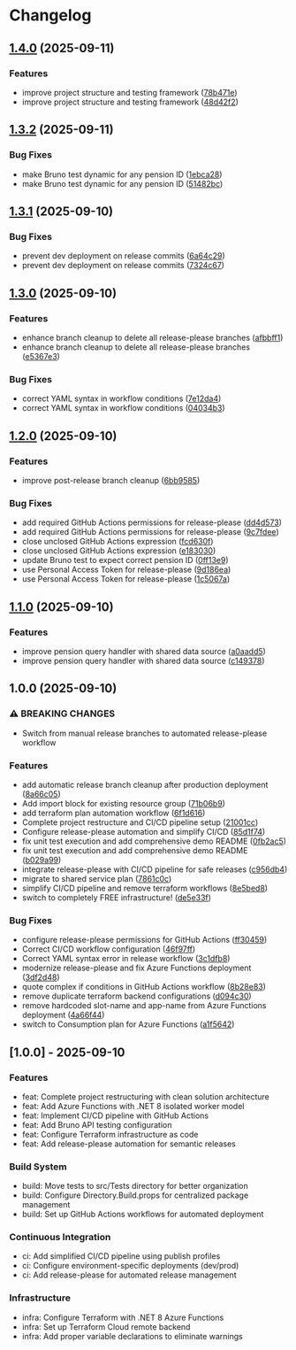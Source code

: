 # Changelog

## [1.4.0](https://github.com/vijayendra-mishra/azure-pension-demo/compare/v1.3.2...v1.4.0) (2025-09-11)


### Features

* improve project structure and testing framework ([78b471e](https://github.com/vijayendra-mishra/azure-pension-demo/commit/78b471e6c85fad29f68c0d38f21bd286dbefaa99))
* improve project structure and testing framework ([48d42f2](https://github.com/vijayendra-mishra/azure-pension-demo/commit/48d42f28ed306a4b891bed8623775519240adf3d))

## [1.3.2](https://github.com/vijayendra-mishra/azure-pension-demo/compare/v1.3.1...v1.3.2) (2025-09-11)


### Bug Fixes

* make Bruno test dynamic for any pension ID ([1ebca28](https://github.com/vijayendra-mishra/azure-pension-demo/commit/1ebca282d83d698efb8fef07678dbb3edfe988e3))
* make Bruno test dynamic for any pension ID ([51482bc](https://github.com/vijayendra-mishra/azure-pension-demo/commit/51482bc6f97414683ae451ea2eadc41808d76ed1))

## [1.3.1](https://github.com/vijayendra-mishra/azure-pension-demo/compare/v1.3.0...v1.3.1) (2025-09-10)


### Bug Fixes

* prevent dev deployment on release commits ([6a64c29](https://github.com/vijayendra-mishra/azure-pension-demo/commit/6a64c29af35ea648894d1f9308c459757d6f853f))
* prevent dev deployment on release commits ([7324c67](https://github.com/vijayendra-mishra/azure-pension-demo/commit/7324c67e6f953599e4738c4eef8934da8763c45b))

## [1.3.0](https://github.com/vijayendra-mishra/azure-pension-demo/compare/v1.2.0...v1.3.0) (2025-09-10)


### Features

* enhance branch cleanup to delete all release-please branches ([afbbff1](https://github.com/vijayendra-mishra/azure-pension-demo/commit/afbbff1966aaa5f929203097fd920ebdf01bfe00))
* enhance branch cleanup to delete all release-please branches ([e5367e3](https://github.com/vijayendra-mishra/azure-pension-demo/commit/e5367e3ac897af7966194088e3023322d0e26832))


### Bug Fixes

* correct YAML syntax in workflow conditions ([7e12da4](https://github.com/vijayendra-mishra/azure-pension-demo/commit/7e12da4677128abc49de6620364720acf9e3f3f4))
* correct YAML syntax in workflow conditions ([04034b3](https://github.com/vijayendra-mishra/azure-pension-demo/commit/04034b3916037b174694b285fc37d001ad01feed))

## [1.2.0](https://github.com/vijayendra-mishra/azure-pension-demo/compare/v1.1.0...v1.2.0) (2025-09-10)


### Features

* improve post-release branch cleanup ([6bb9585](https://github.com/vijayendra-mishra/azure-pension-demo/commit/6bb95859712bf3858cbcd2750874d5d602c8f770))


### Bug Fixes

* add required GitHub Actions permissions for release-please ([dd4d573](https://github.com/vijayendra-mishra/azure-pension-demo/commit/dd4d573b6c8491a6fe8c8ba7eab70efcd171ff8c))
* add required GitHub Actions permissions for release-please ([9c7fdee](https://github.com/vijayendra-mishra/azure-pension-demo/commit/9c7fdee2bed1c106c9db5249c81dc57d88da9520))
* close unclosed GitHub Actions expression ([fcd630f](https://github.com/vijayendra-mishra/azure-pension-demo/commit/fcd630f8eebaac917adaee12909165157b41122a))
* close unclosed GitHub Actions expression ([e183030](https://github.com/vijayendra-mishra/azure-pension-demo/commit/e183030cd2f25ba6b45255ce1fd554066b232779))
* update Bruno test to expect correct pension ID ([0ff13e9](https://github.com/vijayendra-mishra/azure-pension-demo/commit/0ff13e91cdaafebb062b1b40d81a1c6cb8eaa03a))
* use Personal Access Token for release-please ([9d186ea](https://github.com/vijayendra-mishra/azure-pension-demo/commit/9d186eae6fc96286f0533ed063627fc3d42f59e6))
* use Personal Access Token for release-please ([1c5067a](https://github.com/vijayendra-mishra/azure-pension-demo/commit/1c5067a341384455e86211f5d8fc3e2f0de2e5e4))

## [1.1.0](https://github.com/vijayendra-mishra/azure-pension-demo/compare/v1.0.0...v1.1.0) (2025-09-10)


### Features

* improve pension query handler with shared data source ([a0aadd5](https://github.com/vijayendra-mishra/azure-pension-demo/commit/a0aadd5434ed5642d3ef453ee2d2e4d14bfdc908))
* improve pension query handler with shared data source ([c149378](https://github.com/vijayendra-mishra/azure-pension-demo/commit/c1493781a467e4a6d9ae6711c75b500efbcbc623))

## 1.0.0 (2025-09-10)


### ⚠ BREAKING CHANGES

* Switch from manual release branches to automated release-please workflow

### Features

* add automatic release branch cleanup after production deployment ([8a66c05](https://github.com/vijayendra-mishra/azure-pension-demo/commit/8a66c053bc69d5808a543980de73915e7d1b3ccf))
* Add import block for existing resource group ([71b06b9](https://github.com/vijayendra-mishra/azure-pension-demo/commit/71b06b93bc8403bf115150632d55a817d68f3930))
* add terraform plan automation workflow ([6f1d616](https://github.com/vijayendra-mishra/azure-pension-demo/commit/6f1d6169d5603c24567488b63ee55e85f506ddb9))
* Complete project restructure and CI/CD pipeline setup ([21001cc](https://github.com/vijayendra-mishra/azure-pension-demo/commit/21001cc7e2b8b1e17890e75b41f3a593a4a76b41))
* Configure release-please automation and simplify CI/CD ([85d1f74](https://github.com/vijayendra-mishra/azure-pension-demo/commit/85d1f74ca8513ad26cfc60090d13d9216bd1cdb3))
* fix unit test execution and add comprehensive demo README ([0fb2ac5](https://github.com/vijayendra-mishra/azure-pension-demo/commit/0fb2ac5b832d45af04f96a6292dda3f18d03d01f))
* fix unit test execution and add comprehensive demo README ([b029a99](https://github.com/vijayendra-mishra/azure-pension-demo/commit/b029a9984a56ecbac6662bcb7f42c86e77458e98))
* integrate release-please with CI/CD pipeline for safe releases ([c956db4](https://github.com/vijayendra-mishra/azure-pension-demo/commit/c956db4e0513570122dd9320617152a1f47d76d6))
* migrate to shared service plan ([7861c0c](https://github.com/vijayendra-mishra/azure-pension-demo/commit/7861c0c7f0ab8af6d25993dce09c8e7c8a31a84b))
* simplify CI/CD pipeline and remove terraform workflows ([8e5bed8](https://github.com/vijayendra-mishra/azure-pension-demo/commit/8e5bed8922a4c9eaf47ec6c1fb8883a728544e3a))
* switch to completely FREE infrastructure! ([de5e33f](https://github.com/vijayendra-mishra/azure-pension-demo/commit/de5e33fc319ca9631259a83e3ddd1c02e38b69df))


### Bug Fixes

* configure release-please permissions for GitHub Actions ([ff30459](https://github.com/vijayendra-mishra/azure-pension-demo/commit/ff30459f203b8ae01de2adf14c4f7e578746e66a))
* Correct CI/CD workflow configuration ([46f97ff](https://github.com/vijayendra-mishra/azure-pension-demo/commit/46f97ff6b607eb8cdd32535c773b812c84f5675f))
* Correct YAML syntax error in release workflow ([3c1dfb8](https://github.com/vijayendra-mishra/azure-pension-demo/commit/3c1dfb87db655ca43c1dec114f9a088abd073bc9))
* modernize release-please and fix Azure Functions deployment ([3df2d48](https://github.com/vijayendra-mishra/azure-pension-demo/commit/3df2d48f9f0e073e684c63360a70fe1f35acd3f7))
* quote complex if conditions in GitHub Actions workflow ([8b28e83](https://github.com/vijayendra-mishra/azure-pension-demo/commit/8b28e83749f4505611a1b7babfd520fbdcd4d8d9))
* remove duplicate terraform backend configurations ([d094c30](https://github.com/vijayendra-mishra/azure-pension-demo/commit/d094c3046324ff8f3c65a7f1ce07f9e8fda41ea9))
* remove hardcoded slot-name and app-name from Azure Functions deployment ([4a66f44](https://github.com/vijayendra-mishra/azure-pension-demo/commit/4a66f443b122aa04ad593e05afb81dd403a78aed))
* switch to Consumption plan for Azure Functions ([a1f5642](https://github.com/vijayendra-mishra/azure-pension-demo/commit/a1f56427c7ec5ca6cf58409bdcec7789321a3f82))

## [1.0.0] - 2025-09-10

### Features

- feat: Complete project restructuring with clean solution architecture
- feat: Add Azure Functions with .NET 8 isolated worker model
- feat: Implement CI/CD pipeline with GitHub Actions
- feat: Add Bruno API testing configuration
- feat: Configure Terraform infrastructure as code
- feat: Add release-please automation for semantic releases

### Build System

- build: Move tests to src/Tests directory for better organization
- build: Configure Directory.Build.props for centralized package management
- build: Set up GitHub Actions workflows for automated deployment

### Continuous Integration

- ci: Add simplified CI/CD pipeline using publish profiles
- ci: Configure environment-specific deployments (dev/prod)
- ci: Add release-please for automated release management

### Infrastructure

- infra: Configure Terraform with .NET 8 Azure Functions
- infra: Set up Terraform Cloud remote backend
- infra: Add proper variable declarations to eliminate warnings
